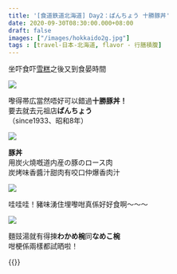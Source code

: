 ```yaml
---
title: '[食道鉄道北海道] Day2：ぱんちょう 十勝豚丼'
date: 2020-09-30T08:30:00.000+08:00
draft: false
images: ["/images/hokkaido2g.jpg"]
tags : [travel-日本-北海道, flavor - 行膳積腹]
---
```


坐吓食吓[雪糕](https://hidie.net/hokkaido2f/)之後又到食晏時間 
 
![](/images/hokkaido2g2.jpg)

嚟得帯広當然唔好可以錯過**十勝豚丼！**  
要去就去元祖店**ぱんちょう**  
（since1933、昭和8年）  

![](/images/hokkaido2g.jpg)

**豚丼**  
用炭火燒嘅道内産の豚のロース肉  
炭烤味香醬汁甜肉有咬口仲爆香肉汁  

![](/images/kaguyahime013.jpg)

哇哇哇！豬味湧住埋嚟咁真係好好食啊～～～  

![](/images/hokkaido2g1.jpg)

麵豉湯就有得揀**わかめ椀**同**なめこ椀**  
咁梗係兩樣都試晒啦！  
  
  
{{<hokkaido>}}
